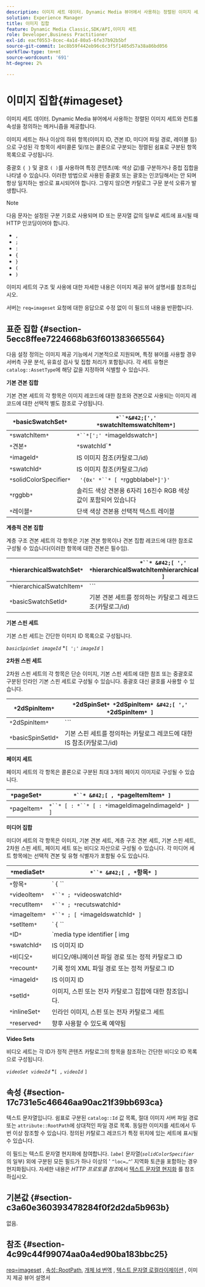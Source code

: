 ```yaml
---
description: 이미지 세트 데이터. Dynamic Media 뷰어에서 사용하는 정렬된 이미지 세트와 컨트롤 속성을 정의하는 메커니즘을 제공합니다.
solution: Experience Manager
title: 이미지 집합
feature: Dynamic Media Classic,SDK/API,이미지 세트
role: Developer,Business Practitioner
exl-id: eacf0553-8cec-4a1d-80a5-6fe37b92b5bf
source-git-commit: 1ec8b59f442eb96c6c3f5f1405d57a38a86bd056
workflow-type: tm+mt
source-wordcount: '691'
ht-degree: 2%

---
```


# 이미지 집합{#imageset}

이미지 세트 데이터. Dynamic Media 뷰어에서 사용하는 정렬된 이미지 세트와 컨트롤 속성을 정의하는 메커니즘을 제공합니다.

이미지 세트는 하나 이상의 하위 항목(이미지 ID, 견본 ID, 미디어 파일 경로, 레이블 등)으로 구성된 각 항목이 세미콜론 및/또는 콜론으로 구분되는 정렬된 쉼표로 구분된 항목 목록으로 구성됩니다.

중괄호 `{ }` 및 괄호 `( )`를 사용하여 특정 콘텐츠(예: 색상 값)를 구분하거나 중첩 집합을 나타낼 수 있습니다. 이러한 방법으로 사용된 중괄호 또는 괄호는 인코딩해서는 안 되며 항상 일치하는 쌍으로 표시되어야 합니다. 그렇지 않으면 카탈로그 구문 분석 오류가 발생합니다.

>[!NOTE]
>
>다음 문자는 설정된 구분 기호로 사용되며 ID 또는 문자열 값의 일부로 세트에 표시될 때 HTTP 인코딩이어야 합니다.
>
>* `,`
>* `;`
>* `:`
>* `{`
>* `}`
>* `(`
>* `)`



이미지 세트의 구조 및 사용에 대한 자세한 내용은 이미지 제공 뷰어 설명서를 참조하십시오.

서버는 `req=imageset` 요청에 대한 응답으로 수정 없이 이 필드의 내용을 반환합니다.

## 표준 집합 {#section-5ecc8ffee7224668b63f601383665564}

다음 설정 정의는 이미지 제공 기능에서 기본적으로 지원되며, 특정 뷰어를 사용할 경우 서버측 구문 분석, 유효성 검사 및 집합 처리가 포함됩니다. 각 세트 유형은 `catalog::AssetType`에 해당 값을 지정하여 식별할 수 있습니다.

**기본 견본 집합**

기본 견본 세트의 각 항목은 이미지 레코드에 대한 참조와 견본으로 사용되는 이미지 레코드에 대한 선택적 별도 참조로 구성됩니다.

| `*`basicSwatchSet`*` | `*``*&#42;[',' *`swatchItemswatchItem`*]` |
|---|---|
| `*`swatchItem`*` | `*``*[';' *`imageIdswatch`*]` |
| `*`견본`*` | `*`swatchId`*|solidColorSpecifier` |
| `*`imageId`*` | IS 이미지 참조(카탈로그/id) |
| `*`swatchId`*` | IS 이미지 참조(카탈로그/id) |
| `*`solidColorSpecifier`*` | ` '{0x' *``* [ *`rggbblabel`*]'}'` |
| `*`rggbb`*` | 솔리드 색상 견본용 6자리 16진수 RGB 색상 값이 포함되어 있습니다 |
| `*`레이블`*` | 단색 색상 견본용 선택적 텍스트 레이블 |

**계층적 견본 집합**

계층 구조 견본 세트의 각 항목은 기본 견본 항목이나 견본 집합 레코드에 대한 참조로 구성될 수 있습니다(이러한 항목에 대한 견본은 필수임).

| `*`hierarchicalSwatchSet`*` | `*``* &#42;[ ',' *`hierarchicalSwatchItemhierarchicalSwatchItem`* ]` |
|---|---|
| `*`hierarchicalSwatchItem`*` | `*``* | { *``* ';' *`swatchItembasicSwatchSetIdswatch`* }` |
| `*`basicSwatchSetId`*` | 기본 견본 세트를 정의하는 카탈로그 레코드에 대한 IS 참조(카탈로그/id) |

**기본 스핀 세트**

기본 스핀 세트는 간단한 이미지 ID 목록으로 구성됩니다.

*`basicSpinSet imageId`*  *`[ ';'`  *`imageId`* `]`

**2차원 스핀 세트**

2차원 스핀 세트의 각 항목은 단순 이미지, 기본 스핀 세트에 대한 참조 또는 중괄호로 구분된 인라인 기본 스핀 세트로 구성될 수 있습니다. 중괄호 대신 괄호를 사용할 수 있습니다.

| `*`2dSpinItem`*` | `*`2dSpinSet`* *`2dSpinItem`* &#42;[ ',' *`2dSpinItem`* ]` |
|---|---|
| `*`2dSpinItem`*` | `*``* | { '{' *``* '}' } | *`imageIdbasicSpinSetbasicSpinSetId`*` |
| `*`basicSpinSetId`*` | 기본 스핀 세트를 정의하는 카탈로그 레코드에 대한 IS 참조(카탈로그/id) |

**페이지 세트**

페이지 세트의 각 항목은 콜론으로 구분된 최대 3개의 페이지 이미지로 구성될 수 있습니다.

| `*`pageSet`*` | `*``* &#42;[ , *`pageItemItem`* ]` |
|---|---|
| `*`pageItem`*` | `*``* [ : *``* [ : *`imageIdimageIndimageId`* ] ]` |

**미디어 집합**

미디어 세트의 각 항목은 이미지, 기본 견본 세트, 계층 구조 견본 세트, 기본 스핀 세트, 2차원 스핀 세트, 페이지 세트 또는 비디오 자산으로 구성될 수 있습니다. 각 미디어 세트 항목에는 선택적 견본 및 유형 식별자가 포함될 수도 있습니다.

| `*`mediaSet`*` | `*``* &#42;[ , *`항목`* ]` |
|---|---|
| `*`항목`*` | ` { *``* | *``* | *``*}} | *``* } [ ; [ *``* ] [ ; [ *`videoItemItemimageItemsetItemIDreserved`* ] ] ]` |
| `*`videoItem`*` | `*``* ; *`videoswatchId`*` |
| `*`recutItem`*` | `*``* ; *`recutswatchId`*` |
| `*`imageItem`*` | `*``* ; [ *`imageIdswatchId`* ]` |
| `*`setItem`*` | ` { *``* | { '{' *``* '}' } } ; *`setIdinlineSetswatchId`*` |
| `*`ID`*` | `media type identifier [ img | basic | advanced_image | img | img_set | advanced_imageset | advanced_swatchset | spin | video ]` |
| `*`swatchId`*` | IS 이미지 ID |
| `*`비디오`*` | 비디오/애니메이션 파일 경로 또는 정적 카탈로그 ID |
| `*`recount`*` | 기록 정의 XML 파일 경로 또는 정적 카탈로그 ID |
| `*`imageId`*` | IS 이미지 ID |
| `*`setId`*` | 이미지, 스핀 또는 전자 카탈로그 집합에 대한 참조입니다. |
| `*`inlineSet`*` | 인라인 이미지, 스핀 또는 전자 카탈로그 세트 |
| `*`reserved`*` | 향후 사용할 수 있도록 예약됨 |

**Video Sets**

비디오 세트는 각 ID가 정적 콘텐츠 카탈로그의 항목을 참조하는 간단한 비디오 ID 목록으로 구성됩니다.

*`videoSet videoId`*  *`[ ,`  *`videoId`* `]`

## 속성 {#section-17c731e5c46646aa90ac21f39bb693ca}

텍스트 문자열입니다. 쉼표로 구분된 `catalog::Id` 값 목록, 절대 이미지 서버 파일 경로 또는 `attribute::RootPath`에 상대적인 파일 경로 목록. 동일한 이미지를 세트에서 두 번 이상 참조할 수 있습니다. 정의된 카탈로그 레코드가 특정 위치에 있는 세트에 표시될 수 있습니다.

이 필드는 텍스트 문자열 현지화에 참여합니다. *`label`* 문자열(*`solidColorSpecifier`*&#x200B;의 일부) 외에 구분된 모든 필드가 하나 이상의 &#39; `^loc=…^`&#39; 지역화 토큰을 포함하는 경우 현지화됩니다. 자세한 내용은 *HTTP 프로토콜 참조*&#x200B;에서 [텍스트 문자열 현지화](/help/aem-is-ir-api/is-api/http-ref/image-serving-api-ref/c-http-protocol-reference/c-syntax-and-features/r-text-string-localization.md) 를 참조하십시오.

## 기본값 {#section-c3a60e360393478284f0f2d2da5b963b}

없음.

## 참조 {#section-4c99c44f99074aa0a4ed90ba183bbc25}

[req=imageset](/help/aem-is-ir-api/is-api/http-ref/image-serving-api-ref/c-http-protocol-reference/c-command-reference/r-req/r-req.md) ,  [속성::RootPath](/help/aem-is-ir-api/is-api/image-catalog/image-serving-api-ref/c-image-catalog-reference/c-attributes-reference/r-rootpath.md),  [개체 Id 번역](/help/aem-is-ir-api/is-api/http-ref/image-serving-api-ref/c-http-protocol-reference/c-syntax-and-features/r-object-id-translation.md) ,  [텍스트 문자열 로컬라이제이션](/help/aem-is-ir-api/is-api/http-ref/image-serving-api-ref/c-http-protocol-reference/c-syntax-and-features/r-text-string-localization.md) , 이미지 제공 뷰어 설명서
